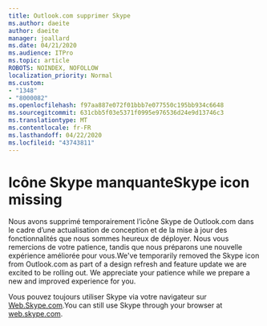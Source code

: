 ```yaml
---
title: Outlook.com supprimer Skype
ms.author: daeite
author: daeite
manager: joallard
ms.date: 04/21/2020
ms.audience: ITPro
ms.topic: article
ROBOTS: NOINDEX, NOFOLLOW
localization_priority: Normal
ms.custom:
- "1348"
- "8000082"
ms.openlocfilehash: f97aa887e072f01bbb7e077550c195bb934c6648
ms.sourcegitcommit: 631cbb5f03e5371f0995e976536d24e9d13746c3
ms.translationtype: MT
ms.contentlocale: fr-FR
ms.lasthandoff: 04/22/2020
ms.locfileid: "43743811"
---
```

# <a name="skype-icon-missing"></a><span data-ttu-id="81af2-102">Icône Skype manquante</span><span class="sxs-lookup"><span data-stu-id="81af2-102">Skype icon missing</span></span>

<span data-ttu-id="81af2-103">Nous avons supprimé temporairement l’icône Skype de Outlook.com dans le cadre d’une actualisation de conception et de la mise à jour des fonctionnalités que nous sommes heureux de déployer. Nous vous remercions de votre patience, tandis que nous préparons une nouvelle expérience améliorée pour vous.</span><span class="sxs-lookup"><span data-stu-id="81af2-103">We've temporarily removed the Skype icon from Outlook.com as part of a design refresh and feature update we are excited to be rolling out. We appreciate your patience while we prepare a new and improved experience for you.</span></span>

<span data-ttu-id="81af2-104">Vous pouvez toujours utiliser Skype via votre navigateur sur [Web.Skype.com](https://web.skype.com/).</span><span class="sxs-lookup"><span data-stu-id="81af2-104">You can still use Skype through your browser at [web.skype.com](https://web.skype.com/).</span></span>
